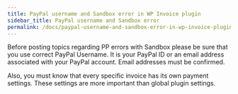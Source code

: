 ```yaml
---
title: PayPal username and Sandbox error in WP Invoice plugin
sidebar_title: PayPal username and Sandbox error
permalink: /docs/paypal-username-and-sandbox-error-in-wp-invoice-plugin/
---
```


Before posting topics regarding PP errors with Sandbox please be sure that you use correct PayPal Username. It is your PayPal ID or an email address associated with your PayPal account. Email addresses must be confirmed.

Also, you must know that every specific invoice has its own payment settings. These settings are more important than global plugin settings.